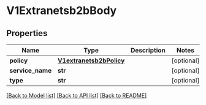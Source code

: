 # V1Extranetsb2bBody

## Properties
Name | Type | Description | Notes
------------ | ------------- | ------------- | -------------
**policy** | [**V1extranetsb2bPolicy**](V1extranetsb2bPolicy.md) |  | [optional] 
**service_name** | **str** |  | [optional] 
**type** | **str** |  | [optional] 

[[Back to Model list]](../README.md#documentation-for-models) [[Back to API list]](../README.md#documentation-for-api-endpoints) [[Back to README]](../README.md)

